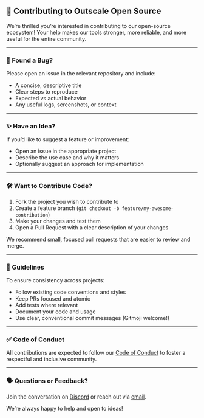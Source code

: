 ## 🤝 Contributing to Outscale Open Source

We’re thrilled you’re interested in contributing to our open-source ecosystem! Your help makes our tools stronger, more reliable, and more useful for the entire community.

---

### 🐛 Found a Bug?

Please open an issue in the relevant repository and include:

* A concise, descriptive title
* Clear steps to reproduce
* Expected vs actual behavior
* Any useful logs, screenshots, or context

---

### ✨ Have an Idea?

If you’d like to suggest a feature or improvement:

* Open an issue in the appropriate project
* Describe the use case and why it matters
* Optionally suggest an approach for implementation

---

### 🛠️ Want to Contribute Code?

1. Fork the project you wish to contribute to
2. Create a feature branch
   (`git checkout -b feature/my-awesome-contribution`)
3. Make your changes and test them
4. Open a Pull Request with a clear description of your changes

We recommend small, focused pull requests that are easier to review and merge.

---

### 📐 Guidelines

To ensure consistency across projects:

* Follow existing code conventions and styles
* Keep PRs focused and atomic
* Add tests where relevant
* Document your code and usage
* Use clear, conventional commit messages (Gitmoji welcome!)

---

### ✅ Code of Conduct

All contributions are expected to follow our [Code of Conduct](https://github.com/outscale/.github/blob/main/CODE_OF_CONDUCT.md) to foster a respectful and inclusive community.

---

### 🗣️ Questions or Feedback?

Join the conversation on [Discord](https://discord.gg/HUVtY5gT6s) or reach out via [email](mailto:opensource@outscale.com).

We’re always happy to help and open to ideas!
